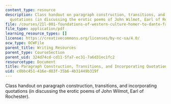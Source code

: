 ```yaml
---
content_type: resource
description: Class handout on paragraph construction, transitions, and incorporating
  quotations (in discussing the erotic poems of John Wilmot, Earl of Rochester).
file: /courses/21l-001-foundations-of-western-culture-homer-to-dante-fall-2008/c0bbc451416ed03f35b64b31449b319f_para_constructn.pdf
file_type: application/pdf
learning_resource_types: []
license: https://creativecommons.org/licenses/by-nc-sa/4.0/
ocw_type: OCWFile
parent_title: Writing Resources
parent_type: CourseSection
parent_uid: 324d74cd-cd11-5fa7-ec31-7a6d31ec1fc2
resourcetype: Document
title: Paragraph Construction, Transitions, and Incorporating Quotations
uid: c0bbc451-416e-d03f-35b6-4b31449b319f
---
```

Class handout on paragraph construction, transitions, and incorporating quotations (in discussing the erotic poems of John Wilmot, Earl of Rochester).
